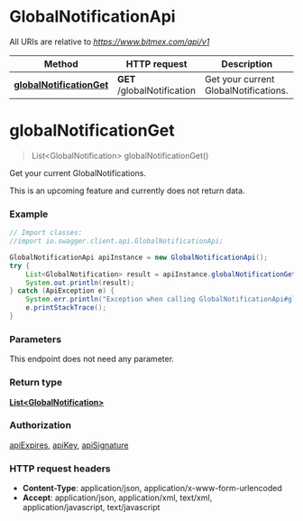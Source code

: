 # GlobalNotificationApi

All URIs are relative to *https://www.bitmex.com/api/v1*

Method | HTTP request | Description
------------- | ------------- | -------------
[**globalNotificationGet**](GlobalNotificationApi.md#globalNotificationGet) | **GET** /globalNotification | Get your current GlobalNotifications.


<a name="globalNotificationGet"></a>
# **globalNotificationGet**
> List&lt;GlobalNotification&gt; globalNotificationGet()

Get your current GlobalNotifications.

This is an upcoming feature and currently does not return data.

### Example
```java
// Import classes:
//import io.swagger.client.api.GlobalNotificationApi;

GlobalNotificationApi apiInstance = new GlobalNotificationApi();
try {
    List<GlobalNotification> result = apiInstance.globalNotificationGet();
    System.out.println(result);
} catch (ApiException e) {
    System.err.println("Exception when calling GlobalNotificationApi#globalNotificationGet");
    e.printStackTrace();
}
```

### Parameters
This endpoint does not need any parameter.

### Return type

[**List&lt;GlobalNotification&gt;**](GlobalNotification.md)

### Authorization

[apiExpires](../README.md#apiExpires), [apiKey](../README.md#apiKey), [apiSignature](../README.md#apiSignature)

### HTTP request headers

 - **Content-Type**: application/json, application/x-www-form-urlencoded
 - **Accept**: application/json, application/xml, text/xml, application/javascript, text/javascript

